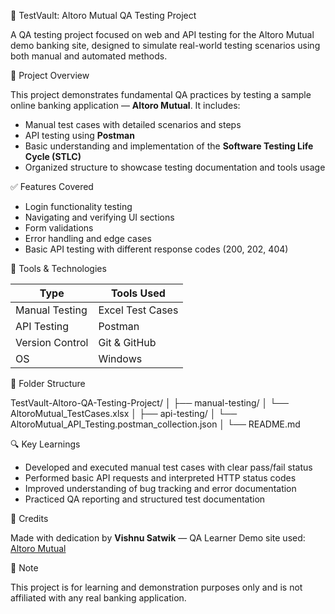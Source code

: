 📁 TestVault: Altoro Mutual QA Testing Project

A QA testing project focused on web and API testing for the Altoro Mutual demo banking site, designed to simulate real-world testing scenarios using both manual and automated methods.

📌 Project Overview

This project demonstrates fundamental QA practices by testing a sample online banking application — **Altoro Mutual**. It includes:
* Manual test cases with detailed scenarios and steps
* API testing using **Postman**
* Basic understanding and implementation of the **Software Testing Life Cycle (STLC)**
* Organized structure to showcase testing documentation and tools usage

✅ Features Covered

* Login functionality testing
* Navigating and verifying UI sections
* Form validations
* Error handling and edge cases
* Basic API testing with different response codes (200, 202, 404)

🧪 Tools & Technologies

| Type            | Tools Used       |
| --------------- | ---------------- |
| Manual Testing  | Excel Test Cases |
| API Testing     | Postman          |
| Version Control | Git & GitHub     |
| OS              | Windows          |

 📂 Folder Structure

TestVault-Altoro-QA-Testing-Project/
│
├── manual-testing/
│   └── AltoroMutual_TestCases.xlsx
│
├── api-testing/
│   └── AltoroMutual_API_Testing.postman_collection.json
│
└── README.md

🔍 Key Learnings

* Developed and executed manual test cases with clear pass/fail status
* Performed basic API requests and interpreted HTTP status codes
* Improved understanding of bug tracking and error documentation
* Practiced QA reporting and structured test documentation

📣 Credits

Made with dedication by **Vishnu Satwik** — QA Learner
Demo site used: [Altoro Mutual](https://demo.testfire.net/)


📌 Note

This project is for learning and demonstration purposes only and is not affiliated with any real banking application.
